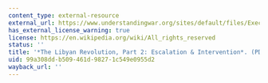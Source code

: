 ```yaml
---
content_type: external-resource
external_url: https://www.understandingwar.org/sites/default/files/ExecSum_Libya_Part2.pdf
has_external_license_warning: true
license: https://en.wikipedia.org/wiki/All_rights_reserved
status: ''
title: '*The Libyan Revolution, Part 2: Escalation & Intervention*. (PDF)'
uid: 99a308dd-b509-461d-9827-1c549e0955d2
wayback_url: ''
---
```

